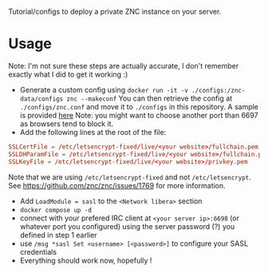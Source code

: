 Tutorial/configs to deploy a private ZNC instance on your server.

# Usage
Note: I'm not sure these steps are actually accurate, I don't remember exactly what I did to get it working :)
- Generate a custom config using `docker run -it -v ./configs:/znc-data/configs znc --makeconf`
You can then retrieve the config at `./configs/znc.conf` and move it to `./configs` in this repository. A sample is provided [here](./znc.conf.sample)
Note: you might want to choose another port than 6697 as browsers tend to block it.
- Add the following lines at the root of the file:
```conf
SSLCertFile = /etc/letsencrypt-fixed/live/<your website>/fullchain.pem
SSLDHParamFile = /etc/letsencrypt-fixed/live/<your website>/fullchain.pem
SSLKeyFile = /etc/letsencrypt-fixed/live/<your website>/privkey.pem
```

Note that we are using `/etc/letsencrypt-fixed` and not `/etc/letsencrypt`. See https://github.com/znc/znc/issues/1769 for more information.
- Add `LoadModule = sasl` to the `<Network libera>` section
- `docker compose up -d`
- connect with your prefered IRC client at `<your server ip>:6698` (or whatever port you configured) using the server password (?) you defined in step 1 earlier
- use `/msg *sasl Set <username> [<password>]` to configure your SASL credentials
- Everything should work now, hopefully !
